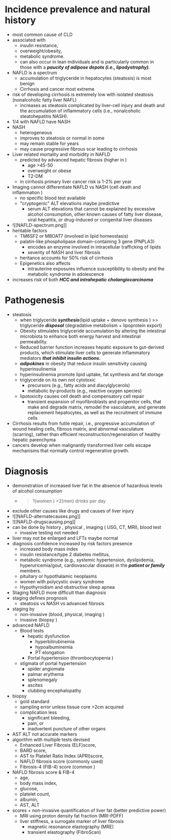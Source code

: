 # Incidence prevalence and natural history 
* most common cause of CLD 
* associated with
	* insulin resistance, 
	* overweight/obesity, 
	* metabolic syndrome. 
	* can also occur in lean individuals and is particularly common in those with a ***paucity of adipose depots (i.e., lipodystrophy).***
* NAFLD is a spectrum 
	* accumulation of triglyceride in hepatocytes (steatosis) is most benign 
	* Cirrhosis and cancer most extreme 
* risk of developing cirrhosis is extremely low  with isolated steatosis (nonalcoholic fatty liver NAFL)
	* increases as steatosis complicated by liver-cell injury and death and the accumulation of inflammatory cells (i.e., nonalcoholic steatohepatitis NASH).
* 1/4 with NAFLD have NASH 
* NASH 
	* heterogeneous 
	* improves to steatosis or normal in some 
	* may remain stable for years 
	* may cause progressive fibrous scar leading to cirrhosis 
* Liver related mortality and morbidity in NAFLD
	* predicted by advanced hepatic fibrosis (higher in )
		* age >45-50
		* overweight or obese 
		* T2-DM 
	* in cirrhosis primary liver cancer risk is 1-2% per year 
* Imaging cannot differentiate NAFLD vs NASH (cell death and inflammation )
	* no specific blood test available 
	* "cryptogenic" ALT elevations maybe predictive 
		* serum ALT elevations that cannot be explained by excessive alcohol consumption, other known causes of fatty liver disease, viral hepatitis, or drug-induced or congenital liver diseases
* ![[NAFLD-spectrum.png]]
* heritable factors 
	* TM6SF2 or MBOAT7 (involved in lipid homeostasis)
	* palatin-like phospholipase domain-containing 3 gene (PNPLA3)
		* encodes an enzyme involved in intracellular trafficking of lipids
		* severity of NASH and liver fibrosis 
	* heritance accounts for 50% risk of cirrhosis 
	* Epigenetics also affects 
		* intrauterine exposures influence susceptibility to obesity and the metabolic syndrome in adolescence
* increases risk of both ***HCC and intrahepatic cholangiocarcinoma***
# Pathogenesis 
* steatosis 
	* when triglyceride ***synthesis***(lipid uptake + denovo synthesis ) >> triglyceride ***disposal*** (degradative metabolism + lipoprotein export)
	* Obesity stimulates triglyceride accumulation by altering the intestinal microbiota to enhance both energy harvest and intestinal permeability.
	* Reduced barrier function increases hepatic exposure to gut-derived products, which stimulate liver cells to generate inflammatory mediators ***that inhibit insulin actions.***
	* ***adipokines*** in obesity that reduce insulin sensitivity causing hyperinsulinemia 
	* hyperinsulinemia promote lipid uptake, fat synthesis and fat storage 
	* triglyceride on its own not cytotoxic 
		* precursors (e.g., fatty acids and diacylglycerols) 
		* metabolic by-products (e.g., reactive oxygen species)
	* lipotoxicity causes cell death and compensatory cell repair 
		* transient expansion of myofibroblasts and progenitor cells, that make and degrade matrix, remodel the vasculature, and generate replacement hepatocytes, as well as the recruitment of immune cells
* Cirrhosis results from futile repair, i.e., progressive accumulation of wound healing cells, fibrous matrix, and abnormal vasculature (scarring), rather than efficient reconstruction/regeneration of healthy hepatic parenchyma
* cancers develop when malignantly transformed liver cells escape mechanisms that normally control regenerative growth.
# Diagnosis 
* demonstration of increased liver fat in the absence of hazardous levels of alcohol consumption 
	* >1(women ) >2(men) drinks per day 
* exclude other causes like drugs and causes of liver injury 
* ![[NAFLD-alternatecauses.png]]
* ![[NAFLD-drugscausing.png]]
* can be done by history , physical , imaging ( USG, CT, MRI), blood test 
	* invasive testing not needed 
* liver may not be enlarged and LFTs maybe normal 
* diagnosis confidence increased by risk factors presence 
	* increased body mass index 
	* insulin resistance/type 2 diabetes mellitus,
	* metabolic syndrome (e.g., systemic hypertension, dyslipidemia, hyperuricemia/gout, cardiovascular disease) in the ***patient or family*** members. 
	* pituitary or hypothalamic neoplasms 
	* women with polycystic ovary syndrome 
	* Hypothyroidism and obstructive sleep apnea
* Staging NAFLD more difficult than diagnosis 
* staging defines prognosis 
	* steatosis vs NASH vs advanced fibrosis 
* staging by 
	* non-invasive (blood, physical, imaging )
	* invasive (biopsy )
* advanced NAFLD 
	* Blood tests 
		* hepatic dysfunction 
			* hyperbilirubinemia 
			* hypoalbuminemia 
			* PT elongation 
		* Portal hypertension (thrombocytopenia )
	* stigmata of portal hypertension 
		* spider angiomata 
		* palmar erythema 
		* splenomegaly 
		* ascites 
		* clubbing encephalopathy 
* biopsy
	* gold standard 
	* sampling error unless tissue core >2cm acquired
	* complication less 
		* significant bleeding, 
		* pain, or 
		* inadvertent puncture of other organs
* AST ALT not accurate markers 
* algorithm with multiple tests devised 
	* Enhanced Liver Fibrosis (ELF)score, 
	* BARD score,
	* AST to Platelet Ratio Index (APRI)score,
	* NAFLD fibrosis score (commonly used)
	* Fibrosis-4 (FIB-4) score (common )
* NAFLD fibrosis score & FIB-4 
	* age,
	* body mass index,
	* glucose, 
	* platelet count,
	* albumin, 
	* AST, ALT 
* scores + non-invasive quantification of liver fat (better predictive power)
	* MRI using proton density fat fraction (MRI-PDFF)
	* liver stiffness, a surrogate marker of liver fibrosis 
		* magnetic resonance elastography (MRE)
		* transient elastography (FibroScan)